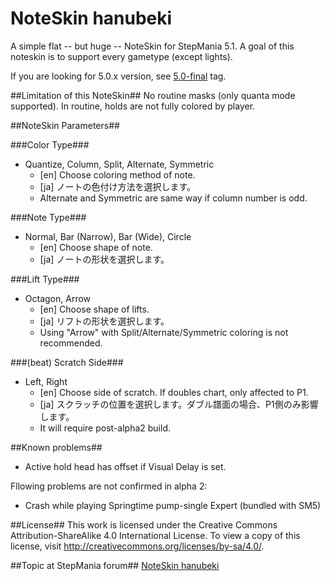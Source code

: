 NoteSkin hanubeki
=================

A simple flat -- but huge -- NoteSkin for StepMania 5.1.
A goal of this noteskin is to support every gametype (except lights).

If you are looking for 5.0.x version, see [5.0-final](https://github.com/hanubeki/noteskin-hanubeki/tree/5.0-final) tag.

##Limitation of this NoteSkin##
No routine masks (only quanta mode supported).
In routine, holds are not fully colored by player.

##NoteSkin Parameters##

###Color Type###
* Quantize, Column, Split, Alternate, Symmetric
    * [en] Choose coloring method of note.
    * [ja] ノートの色付け方法を選択します。
    * Alternate and Symmetric are same way if column number is odd.

###Note Type###
* Normal, Bar (Narrow), Bar (Wide), Circle
    * [en] Choose shape of note.
    * [ja] ノートの形状を選択します。

###Lift Type###
* Octagon, Arrow
    * [en] Choose shape of lifts.
    * [ja] リフトの形状を選択します。
    * Using "Arrow" with Split/Alternate/Symmetric coloring is not recommended.

###(beat) Scratch Side###
* Left, Right
    * [en] Choose side of scratch. If doubles chart, only affected to P1.
    * [ja] スクラッチの位置を選択します。ダブル譜面の場合、P1側のみ影響します。
    * It will require post-alpha2 build.

##Known problems##
* Active hold head has offset if Visual Delay is set.

Fllowing problems are not confirmed in alpha 2:
* Crash while playing Springtime pump-single Expert (bundled with SM5)

##License##
This work is licensed under the Creative Commons Attribution-ShareAlike 4.0
International License. To view a copy of this license,
visit http://creativecommons.org/licenses/by-sa/4.0/.

##Topic at StepMania forum##
[NoteSkin hanubeki](http://www.stepmania.com/forums/themes/show/4557)
